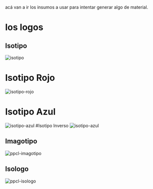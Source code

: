 acá van a ir los insumos a usar para intentar generar algo de material.

# los logos
## Isotipo
![isotipo](https://raw.githubusercontent.com/xhirdelx/ppcl-imagen/master/files/propaganda/insumos/isotipo.png)
# Isotipo Rojo
![isotipo-rojo](https://raw.githubusercontent.com/xhirdelx/ppcl-imagen/master/files/propaganda/insumos/isotipo.1.png)
# Isotipo Azul
![isotipo-azul](https://raw.githubusercontent.com/xhirdelx/ppcl-imagen/master/files/propaganda/insumos/isotipo.2.png)
#Isotipo Inverso
![isotipo-azul](https://raw.githubusercontent.com/xhirdelx/ppcl-imagen/master/files/propaganda/insumos/isotipo.3.png)

## Imagotipo
![ppcl-imagotipo](https://raw.githubusercontent.com/xhirdelx/ppcl-imagen/master/files/propaganda/insumos/imagotipo.png)

## Isologo
![ppcl-isologo](https://raw.githubusercontent.com/xhirdelx/ppcl-imagen/master/files/propaganda/insumos/isologo.png)

